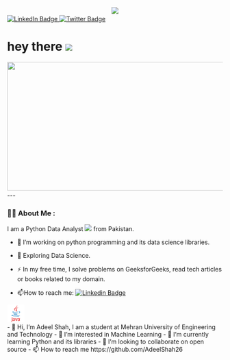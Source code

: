 <div id="header" align="center">
  <img src="https://media.giphy.com/media/M9gbBd9nbDrOTu1Mqx/giphy.gif" width="100"/>
</div>

<div id="badges">
  <a href="https://www.linkedin.com/in/muhammad-adeel-shah-6138a4231/">
    <img src="https://img.shields.io/badge/LinkedIn-blue?style=for-the-badge&logo=linkedin&logoColor=white" alt="LinkedIn Badge"/>
  </a>
  <a href="https://twitter.com/Adeelsh25448978">
    <img src="https://img.shields.io/badge/Twitter-blue?style=for-the-badge&logo=twitter&logoColor=white" alt="Twitter Badge"/>
  </a>
</div>
<h1>
  hey there
  <img src="https://media.giphy.com/media/hvRJCLFzcasrR4ia7z/giphy.gif" width="30px"/>
</h1>
<div align="center">
  <img src="https://media.giphy.com/media/dWesBcTLavkZuG35MI/giphy.gif" width="600" height="300"/>
</div>
---

### :man_technologist: About Me :
I am a Python Data Analyst <img src="https://media.giphy.com/media/WUlplcMpOCEmTGBtBW/giphy.gif" width="30"> from Pakistan.

- :telescope: I’m working on python programming and its data science libraries.

- :seedling: Exploring Data Science.

- :zap: In my free time, I solve problems on GeeksforGeeks, read tech articles or books related to my domain.

- :mailbox:How to reach me: [![Linkedin Badge](https://img.shields.io/badge/-Adeel-blue?style=flat&logo=Linkedin&logoColor=white)](https://www.linkedin.com/in/muhammad-adeel-shah-6138a4231/")
<div>
  <img src="https://github.com/devicons/devicon/blob/master/icons/java/java-original-wordmark.svg" title="Java" alt="Java" width="40" height="40"/>&nbsp;
</div>
- 👋 Hi, I’m Adeel Shah, I am a student at Mehran University of Engineering and Technology
- 👀 I’m interested in Machine Learning
- 🌱 I’m currently learning Python and its libraries
- 💞️ I’m looking to collaborate on open source
- 📫 How to reach me https://github.com/AdeelShah26

